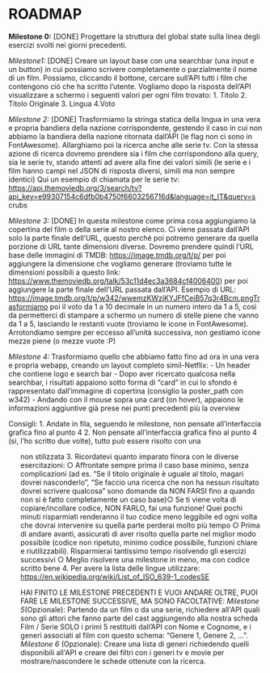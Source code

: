 # ROADMAP



**Milestone 0:** [DONE]
Progettare la struttura del global state sulla linea degli esercizi svolti nei giorni
precedenti.

*Milestone1:* [DONE]
Creare un layout base con una searchbar (una input e un button) in cui possiamo
scrivere completamente o parzialmente il nome di un film. Possiamo, cliccando il
bottone, cercare sull’API tutti i film che contengono ciò che ha scritto l’utente.
Vogliamo dopo la risposta dell’API visualizzare a schermo i seguenti valori per ogni
film trovato:
1.​ Titolo
2.​ Titolo Originale
3.​ Lingua
4.​ Voto

*Milestone 2:* [DONE]
Trasformiamo la stringa statica della lingua in una vera e propria bandiera della
nazione corrispondente, gestendo il caso in cui non abbiamo la bandiera della
nazione ritornata dall’API (le flag non ci sono in FontAwesome).
Allarghiamo poi la ricerca anche alle serie tv. Con la stessa azione di ricerca
dovremo prendere sia i film che corrispondono alla query, sia le serie tv, stando
attenti ad avere alla fine dei valori simili (le serie e i film hanno campi nel JSON di
risposta diversi, simili ma non sempre identici)
Qui un esempio di chiamata per le serie tv:
https://api.themoviedb.org/3/search/tv?api_key=e99307154c6dfb0b4750f6603256716d&language=it_IT&query=s
crubs

*Milestone 3:* [DONE]
In questa milestone come prima cosa aggiungiamo la copertina del film o della serie
al nostro elenco. Ci viene passata dall’API solo la parte finale dell’URL, questo
perché poi potremo generare da quella porzione di URL tante dimensioni diverse.
Dovremo prendere quindi l’URL base delle immagini di TMDB:
https://image.tmdb.org/t/p/ per poi aggiungere la dimensione che vogliamo generare
(troviamo tutte le dimensioni possibili a questo link:
https://www.themoviedb.org/talk/53c11d4ec3a3684cf4006400) per poi aggiungere la
parte finale dell’URL passata dall’API.
Esempio di URL:​
https://image.tmdb.org/t/p/w342/wwemzKWzjKYJFfCeiB57q3r4Bcm.pngTrasformiamo poi il voto da 1 a 10 decimale in un numero intero da 1 a 5, così da
permetterci di stampare a schermo un numero di stelle piene che vanno da 1 a 5,
lasciando le restanti vuote (troviamo le icone in FontAwesome).
Arrotondiamo sempre per eccesso all’unità successiva, non gestiamo icone mezze
piene (o mezze vuote :P)

*Milestone 4:*
Trasformiamo quello che abbiamo fatto fino ad ora in una vera e propria webapp,
creando un layout completo simil-Netflix:
-​ Un header che contiene logo e search bar
-​ Dopo aver ricercato qualcosa nella searchbar, i risultati appaiono sotto forma
di “card” in cui lo sfondo è rappresentato dall’immagine di copertina (consiglio
la poster_path con w342)
-​ Andando con il mouse sopra una card (on hover), appaiono le informazioni
aggiuntive già prese nei punti precedenti più la overview



Consigli:
1.​ Andate in fila, seguendo le milestone, non pensate all’interfaccia grafica fino
al punto 4
2.​ Non pensate all’interfaccia grafica fino al punto 4 (si, l’ho scritto due volte),
tutto può essere risolto con una <ul> non stilizzata
3.​ Ricordatevi quanto imparato finora con le diverse esercitazioni:
○​ Affrontate sempre prima il caso base minimo, senza complicazioni (ad
es. “Se il titolo originale è uguale al titolo, magari dovrei nasconderlo”,
“Se faccio una ricerca che non ha nessun risultato dovrei scrivere
qualcosa” sono domande da NON FARSI fino a quando non si è fatto
completamente un caso base)○​ Se ti viene volta di copiare/incollare codice, NON FARLO, fai una
funzione! Quei pochi minuti risparmiati renderanno il tuo codice meno
leggibile ed ogni volta che dovrai intervenire su quella parte perderai
molto più tempo
○​ Prima di andare avanti, assicurati di aver risolto quella parte nel miglior
modo possibile (codice non ripetuto, minimo codice possibile, funzioni
chiare e riutilizzabili). Risparmierai tantissimo tempo risolvendo gli
esercizi successivi
○​ Meglio risolvere una milestone in meno, ma con codice scritto bene
4.​ Per avere la lista delle lingue utilizzare:
https://en.wikipedia.org/wiki/List_of_ISO_639-1_codesSE

HAI FINITO LE MILESTONE PRECEDENTI E VUOI ANDARE OLTRE, PUOI
FARE LE MILESTONE SUCCESSIVE, MA SONO FACOLTATIVE:
*Milestone 5*(Opzionale):
Partendo da un film o da una serie, richiedere all'API quali sono gli attori che fanno
parte del cast aggiungendo alla nostra scheda Film / Serie SOLO i primi 5 restituiti
dall’API con Nome e Cognome, e i generi associati al film con questo schema:
“Genere 1, Genere 2, …”.
*Milestone 6* (Opzionale):
Creare una lista di generi richiedendo quelli disponibili all'API e creare dei filtri con i
generi tv e movie per mostrare/nascondere le schede ottenute con la ricerca.